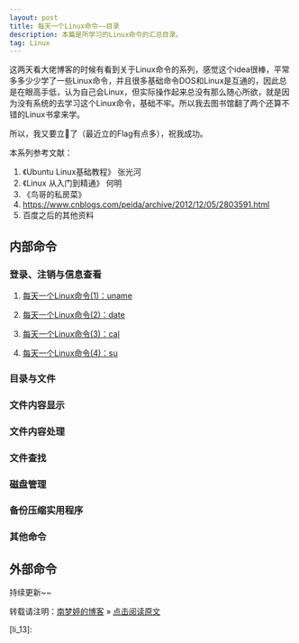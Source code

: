 ```yaml
---
layout: post
title: 每天一个Linux命令——目录  
description: 本篇是所学习的Linux命令的汇总目录。  
tag: Linux
---
```


这两天看大佬博客的时候有看到关于Linux命令的系列，感觉这个idea很棒，平常多多少少学了一些Linux命令，并且很多基础命令DOS和Linux是互通的，因此总是在眼高手低，认为自己会Linux，但实际操作起来总没有那么随心所欲，就是因为没有系统的去学习这个Linux命令，基础不牢。所以我去图书馆翻了两个还算不错的Linux书拿来学。  

所以，我又要立🚩了（最近立的Flag有点多），祝我成功。  

本系列参考文献：  

1. 《Ubuntu Linux基础教程》 张光河  
2. 《Linux 从入门到精通》 何明  
3. 《鸟哥的私房菜》  
4. https://www.cnblogs.com/peida/archive/2012/12/05/2803591.html  
5. 百度之后的其他资料  


## 内部命令  

### 登录、注销与信息查看  

1. [每天一个Linux命令(1)：uname][li_01]  

2. [每天一个Linux命令(2)：date][li_02]  

3. [每天一个Linux命令(3)：cal][li_03]  

4. [每天一个Linux命令(4)：su][li_04]  

### 目录与文件  



### 文件内容显示  


### 文件内容处理  


### 文件查找  


### 磁盘管理  


### 备份压缩实用程序  


### 其他命令  


## 外部命令  

持续更新~~

转载请注明：[南梦婷的博客](https://norah2.github.io) » [点击阅读原文](https://norah2.github.io/2019/10/Linux_contents/)   

<!--以下是本文用到的链接-->  

[li_01]: https://norah2.github.io/2019/10/Linux01/
[li_02]: https://norah2.github.io/2019/10/Linux02/
[li_03]: https://norah2.github.io/2019/10/Linux03/
[li_04]: https://norah2.github.io/2019/10/Linux04/
[li_05]: 
[li_06]: 
[li_07]: 
[li_08]: 
[li_09]: 
[li_10]: 
[li_11]: 
[li_12]: 
[li_13]: 
